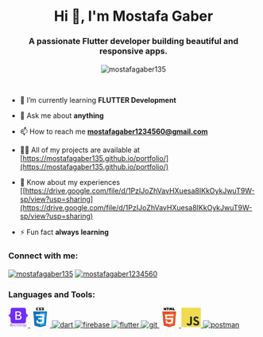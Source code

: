 <h1 align="center">Hi 👋, I'm Mostafa Gaber</h1>
<h3 align="center">A passionate Flutter developer building beautiful and responsive apps.</h3>
<p align="center"><img src="https://png.pngtree.com/png-vector/20231108/ourmid/pngtree-man-working-on-laptop-running-out-of-time-png-image_10448399.png" align = "center" alt="mostafagaber135"></p>



<p align="left"> <a href="https://twitter.com/" target="blank"><img src="https://img.shields.io/twitter/follow/?logo=twitter&style=for-the-badge" alt="" /></a> </p>

- 🌱 I’m currently learning **FLUTTER Development**

- 💬 Ask me about **anything**

- 📫 How to reach me **mostafagaber1234560@gmail.com**
  
- 👨‍💻 All of my projects are available at [https://mostafagaber135.github.io/portfolio/](https://mostafagaber135.github.io/portfolio/)

- 📄 Know about my experiences [[https://drive.google.com/file/d/1PzIJoZhVavHXuesa8IKkOykJwuT9W-sp/view?usp=sharing](https://drive.google.com/file/d/1PzIJoZhVavHXuesa8IKkOykJwuT9W-sp/view?usp=sharing)
- ⚡ Fun fact **always learning**

<h3 align="left">Connect with me:</h3>
<p align="left">
<a href="https://linkedin.com/in/mostafagaber135" target="blank"><img align="center" src="https://raw.githubusercontent.com/rahuldkjain/github-profile-readme-generator/master/src/images/icons/Social/linked-in-alt.svg" alt="mostafagaber135" height="30" width="40" /></a>
<a href="https://fb.com/mostafagaber1234560" target="blank"><img align="center" src="https://raw.githubusercontent.com/rahuldkjain/github-profile-readme-generator/master/src/images/icons/Social/facebook.svg" alt="mostafagaber1234560" height="30" width="40" /></a>
</p>

<h3 align="left">Languages and Tools:</h3>
<p align="left"> <a href="https://getbootstrap.com" target="_blank" rel="noreferrer"> <img src="https://raw.githubusercontent.com/devicons/devicon/master/icons/bootstrap/bootstrap-plain-wordmark.svg" alt="bootstrap" width="40" height="40"/> </a> <a href="https://www.w3schools.com/css/" target="_blank" rel="noreferrer"> <img src="https://raw.githubusercontent.com/devicons/devicon/master/icons/css3/css3-original-wordmark.svg" alt="css3" width="40" height="40"/> </a> <a href="https://dart.dev" target="_blank" rel="noreferrer"> <img src="https://www.vectorlogo.zone/logos/dartlang/dartlang-icon.svg" alt="dart" width="40" height="40"/> </a> <a href="https://firebase.google.com/" target="_blank" rel="noreferrer"> <img src="https://www.vectorlogo.zone/logos/firebase/firebase-icon.svg" alt="firebase" width="40" height="40"/> </a> <a href="https://flutter.dev" target="_blank" rel="noreferrer"> <img src="https://www.vectorlogo.zone/logos/flutterio/flutterio-icon.svg" alt="flutter" width="40" height="40"/> </a> <a href="https://git-scm.com/" target="_blank" rel="noreferrer"> <img src="https://www.vectorlogo.zone/logos/git-scm/git-scm-icon.svg" alt="git" width="40" height="40"/> </a> <a href="https://www.w3.org/html/" target="_blank" rel="noreferrer"> <img src="https://raw.githubusercontent.com/devicons/devicon/master/icons/html5/html5-original-wordmark.svg" alt="html5" width="40" height="40"/> </a> <a href="https://developer.mozilla.org/en-US/docs/Web/JavaScript" target="_blank" rel="noreferrer"> <img src="https://raw.githubusercontent.com/devicons/devicon/master/icons/javascript/javascript-original.svg" alt="javascript" width="40" height="40"/> </a> <a href="https://postman.com" target="_blank" rel="noreferrer"> <img src="https://www.vectorlogo.zone/logos/getpostman/getpostman-icon.svg" alt="postman" width="40" height="40"/> </a> </p>
